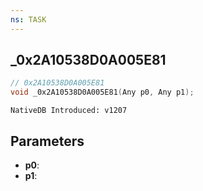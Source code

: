```yaml
---
ns: TASK
---
```

## _0x2A10538D0A005E81

```c
// 0x2A10538D0A005E81
void _0x2A10538D0A005E81(Any p0, Any p1);
```

```
NativeDB Introduced: v1207
```

## Parameters
* **p0**:
* **p1**:
